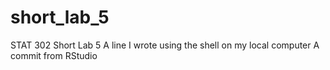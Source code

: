 # short_lab_5
STAT 302 Short Lab 5
A line I wrote using the shell on my local computer
A commit from RStudio
